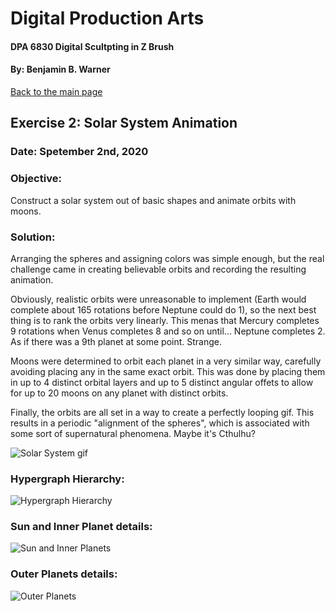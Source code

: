 # Digital Production Arts
#### DPA 6830 Digital Scultpting in Z Brush
#### By: Benjamin B. Warner

[Back to the main page](https://benwarnerdigitalarts.github.io/3Dworks/)

## Exercise 2: Solar System Animation
### Date: Spetember 2nd, 2020

### Objective:
Construct a solar system out of basic shapes and animate orbits with moons.

### Solution:
Arranging the spheres and assigning colors was simple enough, but the real challenge came in creating believable orbits and recording the resulting animation.

Obviously, realistic orbits were unreasonable to implement (Earth would complete about 165 rotations before Neptune could do 1), so the next best thing is to rank the orbits very linearly.  This menas that Mercury completes 9 rotations when Venus completes 8 and so on until... Neptune completes 2. As if there was a 9th planet at some point.  Strange.

Moons were determined to orbit each planet in a very similar way, carefully avoiding placing any in the same exact orbit.  This was done by placing them in up to 4 distinct orbital layers and up to 5 distinct angular offets to allow for up to 20 moons on any planet with distinct orbits.

Finally, the orbits are all set in a way to create a perfectly looping gif.  This results in a periodic "alignment of the spheres", which is associated with some sort of supernatural phenomena.  Maybe it's Cthulhu?

![Solar System gif](https://benwarnerdigitalarts.github.io/3Dworks/dpa8070/solarSystem/images/solarSystem.gif)

### Hypergraph Hierarchy:
![Hypergraph Hierarchy](https://benwarnerdigitalarts.github.io/3Dworks/dpa8070/solarSystem/images/hyperHierarchy.JPG)

### Sun and Inner Planet details:
![Sun and Inner Planets](https://benwarnerdigitalarts.github.io/3Dworks/dpa8070/solarSystem/images/sunAndInnerPlanets.JPG)

### Outer Planets details:
![Outer Planets](https://benwarnerdigitalarts.github.io/3Dworks/dpa8070/solarSystem/images/outerPlanets.JPG)
